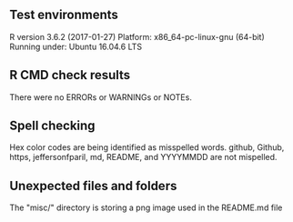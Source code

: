 ## Test environments
R version 3.6.2 (2017-01-27)
Platform: x86_64-pc-linux-gnu (64-bit)
Running under: Ubuntu 16.04.6 LTS

## R CMD check results
There were no ERRORs or WARNINGs or NOTEs.

## Spell checking
Hex color codes are being identified as misspelled words.
github, Github, https, jeffersonfparil, md, README, and YYYYMMDD are not mispelled.

## Unexpected files and folders
The "misc/" directory is storing a png image used in the README.md file
